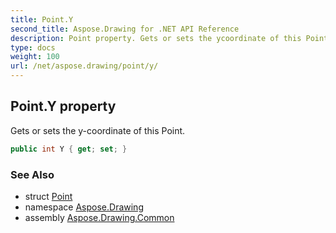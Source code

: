 ```yaml
---
title: Point.Y
second_title: Aspose.Drawing for .NET API Reference
description: Point property. Gets or sets the ycoordinate of this Point
type: docs
weight: 100
url: /net/aspose.drawing/point/y/
---
```

## Point.Y property

Gets or sets the y-coordinate of this Point.

```csharp
public int Y { get; set; }
```

### See Also

* struct [Point](../)
* namespace [Aspose.Drawing](../../point/)
* assembly [Aspose.Drawing.Common](../../../)


